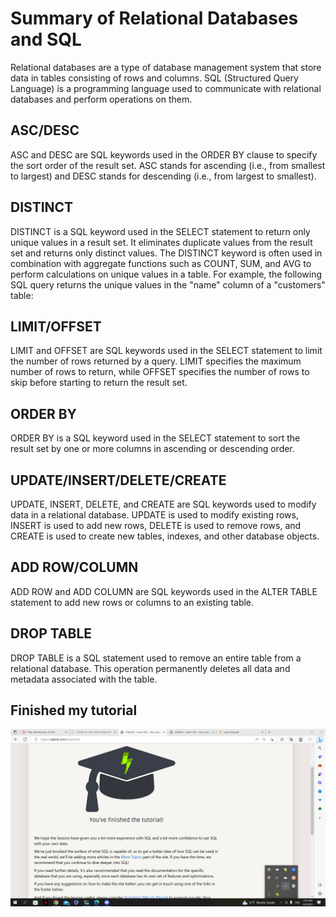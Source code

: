# Summary of Relational Databases and SQL

Relational databases are a type of database management system that store data in tables consisting of rows and columns. SQL (Structured Query Language) is a programming language used to communicate with relational databases and perform operations on them.

## ASC/DESC

ASC and DESC are SQL keywords used in the ORDER BY clause to specify the sort order of the result set. ASC stands for ascending (i.e., from smallest to largest) and DESC stands for descending (i.e., from largest to smallest).

## DISTINCT

DISTINCT is a SQL keyword used in the SELECT statement to return only unique values in a result set. It eliminates duplicate values from the result set and returns only distinct values. The DISTINCT keyword is often used in combination with aggregate functions such as COUNT, SUM, and AVG to perform calculations on unique values in a table. For example, the following SQL query returns the unique values in the "name" column of a "customers" table:



## LIMIT/OFFSET

LIMIT and OFFSET are SQL keywords used in the SELECT statement to limit the number of rows returned by a query. LIMIT specifies the maximum number of rows to return, while OFFSET specifies the number of rows to skip before starting to return the result set.

## ORDER BY

ORDER BY is a SQL keyword used in the SELECT statement to sort the result set by one or more columns in ascending or descending order.

## UPDATE/INSERT/DELETE/CREATE

UPDATE, INSERT, DELETE, and CREATE are SQL keywords used to modify data in a relational database. UPDATE is used to modify existing rows, INSERT is used to add new rows, DELETE is used to remove rows, and CREATE is used to create new tables, indexes, and other database objects.

## ADD ROW/COLUMN

ADD ROW and ADD COLUMN are SQL keywords used in the ALTER TABLE statement to add new rows or columns to an existing table.

## DROP TABLE

DROP TABLE is a SQL statement used to remove an entire table from a relational database. This operation permanently deletes all data and metadata associated with the table.
## Finished my tutorial
![sql_Practice](./Extra/SQL1.png)